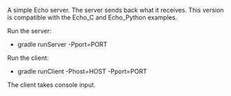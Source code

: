 A simple Echo server. The server sends back what it receives.
This version is compatible with the Echo_C and Echo_Python examples.

Run the server:
  - gradle runServer -Pport=PORT

Run the client:
  - gradle runClient -Phost=HOST -Pport=PORT

The client takes console input.
